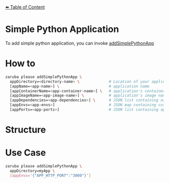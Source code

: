 [⬅️ Table of Content](../../README.md)

# Simple Python Application

To add simple python application, you can invoke [addSimplePythonApp](../../core-tasks/addSimplePythonApp)


# How to

```bash
zaruba please addSimplePythonApp \
  appDirectory=<directory-name> \             # Location of your application. Must be provided
  [appName=<app-name>] \                      # application name
  [appContainerName=<app-container-name>] \   # application's container name
  [appImageName=<app-image-name>] \           # application's image name
  [appDependencies=<app-dependencies>] \      # JSON list containing names of other applications
  [appEnvs=<app-envs>]                        # JSON map containing custom environments
  [appPorts=<app-ports>]                      # JSON list containing application's ports
```

# Structure

# Use Case

```bash
zaruba please addSimplePythonApp \
  appDirectory=myApp \
  [appEnvs='{"APP_HTTP_PORT":"3000"}']
```